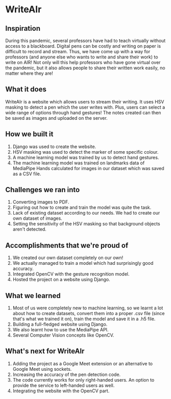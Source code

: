 # WriteAIr

## Inspiration
During this pandemic, several professors have had to teach virtually without access to a blackboard. Digital pens can be costly and writing on paper is difficult to record and stream. Thus, we have come up with a way for professors (and anyone else who wants to write and share their work) to write on AIR! Not only will this help professors who have gone virtual over the pandemic, but it also allows people to share their written work easily, no matter where they are!

## What it does
WriteAIr is a website which allows users to stream their writing. It uses HSV masking to detect a pen which the user writes with. Plus, users can select a wide range of options through hand gestures! The notes created can then be saved as images and uploaded on the server.

## How we built it
1. Django was used to create the website.
2. HSV masking was used to detect the marker of some specific colour.
3. A machine learning model was trained by us to detect hand gestures.
4. The machine learning model was trained on landmarks data of MediaPipe Hands calculated for images in our dataset which was saved as a CSV file.

## Challenges we ran into
1. Converting images to PDF.
2. Figuring out how to create and train the model was quite the task.
3. Lack of existing dataset according to our needs. We had to create our own dataset of images.
4. Setting the sensitivity of the HSV masking so that background objects aren't detected.

## Accomplishments that we're proud of
1. We created our own dataset completely on our own!
2. We actually managed to train a model which had surprisingly good accuracy.
3. Integrated OpenCV with the gesture recognition model.
4. Hosted the project on a website using Django.

## What we learned
1. Most of us were completely new to machine learning, so we learnt a lot about how to create datasets, convert them into a proper .csv file (since that's what we trained it on), train the model and save it in a .h5 file.
2. Building a full-fledged website using Django.
3. We also learnt how to use the MediaPipe API.
4. Several Computer Vision concepts like OpenCV.

## What's next for WriteAIr
1. Adding the project as a Google Meet extension or an alternative to Google Meet using sockets.
2. Increasing the accuracy of the pen detection code.
3. The code currently works for only right-handed users. An option to provide the service to left-handed users as well.
4. Integrating the website with the OpenCV part.
